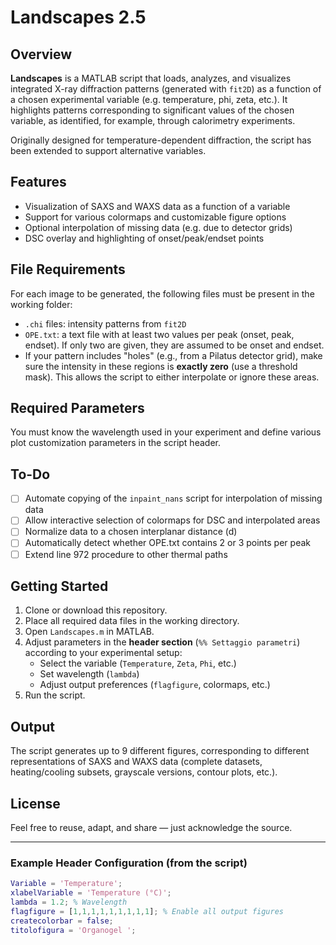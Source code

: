 # Landscapes 2.5

## Overview

**Landscapes** is a MATLAB script that loads, analyzes, and visualizes integrated X-ray diffraction patterns (generated with `fit2D`) as a function of a chosen experimental variable (e.g. temperature, phi, zeta, etc.). It highlights patterns corresponding to significant values of the chosen variable, as identified, for example, through calorimetry experiments.

Originally designed for temperature-dependent diffraction, the script has been extended to support alternative variables.

## Features

- Visualization of SAXS and WAXS data as a function of a variable
- Support for various colormaps and customizable figure options
- Optional interpolation of missing data (e.g. due to detector grids)
- DSC overlay and highlighting of onset/peak/endset points

## File Requirements

For each image to be generated, the following files must be present in the working folder:

- `.chi` files: intensity patterns from `fit2D`
- `OPE.txt`: a text file with at least two values per peak (onset, peak, endset). If only two are given, they are assumed to be onset and endset.
- If your pattern includes "holes" (e.g., from a Pilatus detector grid), make sure the intensity in these regions is **exactly zero** (use a threshold mask). This allows the script to either interpolate or ignore these areas.

## Required Parameters

You must know the wavelength used in your experiment and define various plot customization parameters in the script header.

## To-Do

- [ ] Automate copying of the `inpaint_nans` script for interpolation of missing data
- [ ] Allow interactive selection of colormaps for DSC and interpolated areas
- [ ] Normalize data to a chosen interplanar distance (d)
- [ ] Automatically detect whether OPE.txt contains 2 or 3 points per peak
- [ ] Extend line 972 procedure to other thermal paths

## Getting Started

1. Clone or download this repository.
2. Place all required data files in the working directory.
3. Open `Landscapes.m` in MATLAB.
4. Adjust parameters in the **header section** (`%% Settaggio parametri`) according to your experimental setup:
   - Select the variable (`Temperature`, `Zeta`, `Phi`, etc.)
   - Set wavelength (`lambda`)
   - Adjust output preferences (`flagfigure`, colormaps, etc.)
5. Run the script.

## Output

The script generates up to 9 different figures, corresponding to different representations of SAXS and WAXS data (complete datasets, heating/cooling subsets, grayscale versions, contour plots, etc.).

## License

Feel free to reuse, adapt, and share — just acknowledge the source.

---

### Example Header Configuration (from the script)

```matlab
Variable = 'Temperature';
xlabelVariable = 'Temperature (°C)';
lambda = 1.2; % Wavelength
flagfigure = [1,1,1,1,1,1,1,1,1]; % Enable all output figures
createcolorbar = false;
titolofigura = 'Organogel ';
